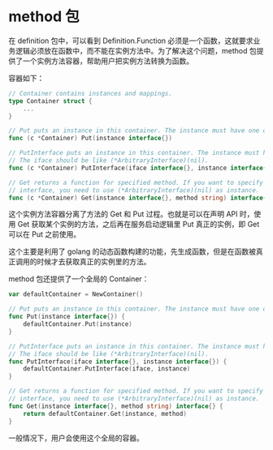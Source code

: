 # method 包


在 definition 包中，可以看到 Definition.Function 必须是一个函数，这就要求业务逻辑必须放在函数中，而不能在实例方法中。为了解决这个问题，method 包提供了一个实例方法容器，帮助用户把实例方法转换为函数。

容器如下：
```go
// Container contains instances and mappings.
type Container struct {
	...
}

// Put puts an instance in this container. The instance must have one or more methods.
func (c *Container) Put(instance interface{})

// PutInterface puts an instance in this container. The instance must have one or more methods.
// The iface should be like (*ArbitraryInterface)(nil).
func (c *Container) PutInterface(iface interface{}, instance interface{})

// Get returns a function for specified method. If you want to specify a method from an
// interface, you need to use (*ArbitraryInterface)(nil) as instance.
func (c *Container) Get(instance interface{}, method string) interface{}
```

这个实例方法容器分离了方法的 Get 和 Put 过程。也就是可以在声明 API 时，使用 Get 获取某个实例的方法，之后再在服务启动逻辑里 Put 真正的实例，即 Get 可以在 Put 之前使用。

这个主要是利用了 golang 的动态函数构建的功能，先生成函数，但是在函数被真正调用的时候才去获取真正的实例里的方法。

method 包还提供了一个全局的 Container：
```go
var defaultContainer = NewContainer()

// Put puts an instance in this container. The instance must have one or more methods.
func Put(instance interface{}) {
	defaultContainer.Put(instance)
}

// PutInterface puts an instance in this container. The instance must have one or more methods.
// The iface should be like (*ArbitraryInterface)(nil).
func PutInterface(iface interface{}, instance interface{}) {
	defaultContainer.PutInterface(iface, instance)
}

// Get returns a function for specified method. If you want to specify a method from an
// interface, you need to use (*ArbitraryInterface)(nil) as instance.
func Get(instance interface{}, method string) interface{} {
	return defaultContainer.Get(instance, method)
}
```
一般情况下，用户会使用这个全局的容器。
